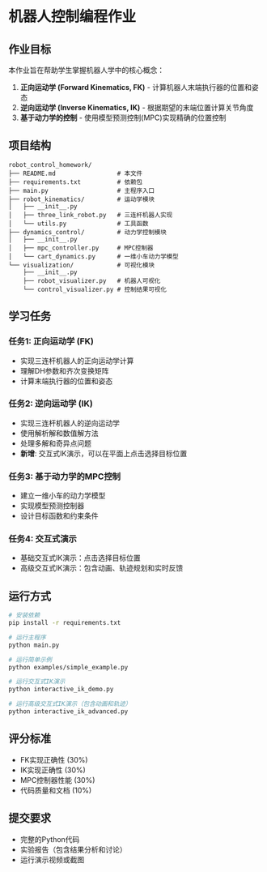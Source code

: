 # 机器人控制编程作业

## 作业目标
本作业旨在帮助学生掌握机器人学中的核心概念：
1. **正向运动学 (Forward Kinematics, FK)** - 计算机器人末端执行器的位置和姿态
2. **逆向运动学 (Inverse Kinematics, IK)** - 根据期望的末端位置计算关节角度
3. **基于动力学的控制** - 使用模型预测控制(MPC)实现精确的位置控制

## 项目结构
```
robot_control_homework/
├── README.md                 # 本文件
├── requirements.txt          # 依赖包
├── main.py                   # 主程序入口
├── robot_kinematics/         # 运动学模块
│   ├── __init__.py
│   ├── three_link_robot.py   # 三连杆机器人实现
│   └── utils.py              # 工具函数
├── dynamics_control/         # 动力学控制模块
│   ├── __init__.py
│   ├── mpc_controller.py     # MPC控制器
│   └── cart_dynamics.py      # 一维小车动力学模型
└── visualization/            # 可视化模块
    ├── __init__.py
    ├── robot_visualizer.py   # 机器人可视化
    └── control_visualizer.py # 控制结果可视化
```

## 学习任务

### 任务1: 正向运动学 (FK)
- 实现三连杆机器人的正向运动学计算
- 理解DH参数和齐次变换矩阵
- 计算末端执行器的位置和姿态

### 任务2: 逆向运动学 (IK)
- 实现三连杆机器人的逆向运动学
- 使用解析解和数值解方法
- 处理多解和奇异点问题
- **新增**: 交互式IK演示，可以在平面上点击选择目标位置

### 任务3: 基于动力学的MPC控制
- 建立一维小车的动力学模型
- 实现模型预测控制器
- 设计目标函数和约束条件

### 任务4: 交互式演示
- 基础交互式IK演示：点击选择目标位置
- 高级交互式IK演示：包含动画、轨迹规划和实时反馈

## 运行方式
```bash
# 安装依赖
pip install -r requirements.txt

# 运行主程序
python main.py

# 运行简单示例
python examples/simple_example.py

# 运行交互式IK演示
python interactive_ik_demo.py

# 运行高级交互式IK演示（包含动画和轨迹）
python interactive_ik_advanced.py
```

## 评分标准
- FK实现正确性 (30%)
- IK实现正确性 (30%)
- MPC控制器性能 (30%)
- 代码质量和文档 (10%)

## 提交要求
- 完整的Python代码
- 实验报告（包含结果分析和讨论）
- 运行演示视频或截图 